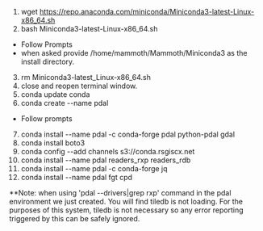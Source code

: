 1. wget https://repo.anaconda.com/miniconda/Miniconda3-latest-Linux-x86_64.sh
2. bash Miniconda3-latest-Linux-x86_64.sh
  - Follow Prompts
  - when asked provide /home/mammoth/Mammoth/Miniconda3 as the install directory.
3. rm Miniconda3-latest_Linux-x86_64.sh
4. close and reopen terminal window.
5. conda update conda
6. conda create --name pdal
  - Follow prompts
7. conda install --name pdal -c conda-forge pdal python-pdal gdal  
8. conda install boto3
9. conda config --add channels s3://conda.rsgiscx.net
10. conda install --name pdal readers_rxp readers_rdb
11. conda install --name pdal -c conda-forge jq
12. conda install --name pdal fgt cpd

**Note: when using 'pdal --drivers|grep rxp' command in the pdal environment we
just created.  You will find tiledb is not loading.  For the purposes of this
system, tiledb is not necessary so any error reporting triggered by this can be
safely ignored.

